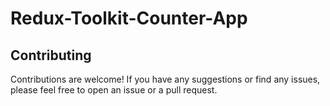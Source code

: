# Redux-Toolkit-Counter-App


## Contributing

Contributions are welcome! If you have any suggestions or find any issues, please feel free to open an issue or a pull request.
